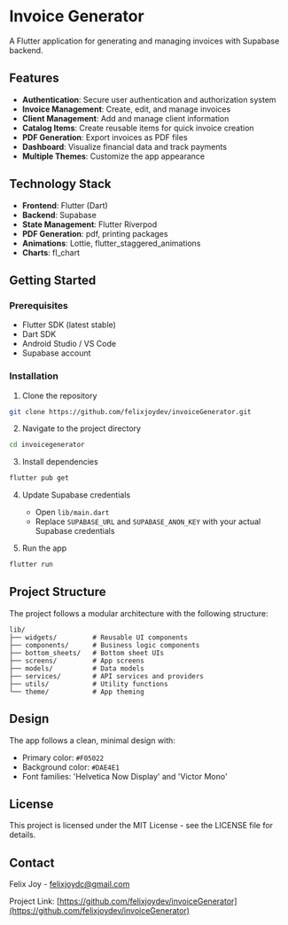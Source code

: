 # Invoice Generator

A Flutter application for generating and managing invoices with Supabase backend.

## Features

- **Authentication**: Secure user authentication and authorization system
- **Invoice Management**: Create, edit, and manage invoices
- **Client Management**: Add and manage client information
- **Catalog Items**: Create reusable items for quick invoice creation
- **PDF Generation**: Export invoices as PDF files
- **Dashboard**: Visualize financial data and track payments
- **Multiple Themes**: Customize the app appearance

## Technology Stack

- **Frontend**: Flutter (Dart)
- **Backend**: Supabase
- **State Management**: Flutter Riverpod
- **PDF Generation**: pdf, printing packages
- **Animations**: Lottie, flutter_staggered_animations
- **Charts**: fl_chart

## Getting Started

### Prerequisites

- Flutter SDK (latest stable)
- Dart SDK
- Android Studio / VS Code
- Supabase account

### Installation

1. Clone the repository

```bash
git clone https://github.com/felixjoydev/invoiceGenerator.git
```

2. Navigate to the project directory

```bash
cd invoicegenerator
```

3. Install dependencies

```bash
flutter pub get
```

4. Update Supabase credentials

   - Open `lib/main.dart`
   - Replace `SUPABASE_URL` and `SUPABASE_ANON_KEY` with your actual Supabase credentials

5. Run the app

```bash
flutter run
```

## Project Structure

The project follows a modular architecture with the following structure:

```
lib/
├── widgets/         # Reusable UI components
├── components/      # Business logic components
├── bottom_sheets/   # Bottom sheet UIs
├── screens/         # App screens
├── models/          # Data models
├── services/        # API services and providers
├── utils/           # Utility functions
└── theme/           # App theming
```

## Design

The app follows a clean, minimal design with:

- Primary color: `#F05022`
- Background color: `#DAE4E1`
- Font families: 'Helvetica Now Display' and 'Victor Mono'

## License

This project is licensed under the MIT License - see the LICENSE file for details.

## Contact

Felix Joy - [felixjoydc@gmail.com](mailto:felixjoydc@gmail.com)

Project Link: [https://github.com/felixjoydev/invoiceGenerator](https://github.com/felixjoydev/invoiceGenerator)
